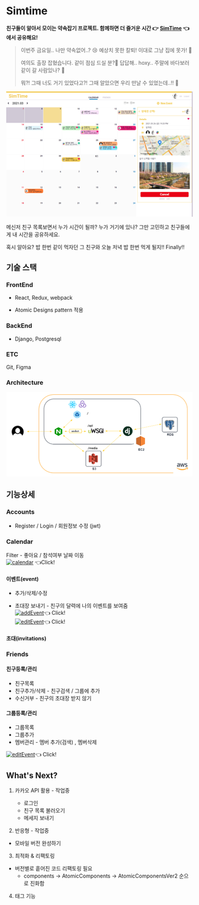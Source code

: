 # Simtime

**친구들이 알아서 모이는 약속잡기 프로젝트. 함께하면 더 즐거운 시간 :point_right: [SimTime](simti.me) :point_left:에서 공유해요!**

> 이번주 금요일.. 나만 약속없어..? :cry: 예상치 못한 칼퇴!  이대로 그냥 집에 못가! :beer:  
>
> 여의도 출장 잡혔습니다.  같이 점심 드실 분?:curry:  답답해.. hoxy.. 주말에 바다보러 같이 갈 사람있나? :bus:  
>
> 뭐?! 그때 너도 거기 있었다고?! 그때 알았으면 우리 만날 수 있었는데..!! :no_good: 
 
![simtime](https://github.com/arara90/images/blob/master/Simtime/readme/img001.png?raw=true)

  
메신저 친구 목록보면서 누가 시간이 될까? 누가 거기에 있나? 그만 고민하고 친구들에게 내 시간을 공유하세요. 

혹시 알아요? 밥 한번 같이 먹자던 그 친구와 오늘 저녁 밥 한번 먹게 될지!!  Finally!!  
  
  
## 기술 스택

### FrontEnd

- React, Redux, webpack

- Atomic Designs pattern 적용
  
  

### BackEnd

* Django, Postgresql



### ETC

Git, Figma



### Architecture

![architecture](https://github.com/arara90/images/blob/master/Simtime/readme/architecture.png?raw=true)





## 기능상세

### Accounts

* Register / Login / 회원정보 수정 (jwt)

  

### Calendar
Filter - 좋아요 / 참석여부
날짜 이동  
[![calendar](http://img.youtube.com/vi/BugwMZUyBGY/0.jpg)](https://youtu.be/BugwMZUyBGY?t=0s) :point_left:Click!  

#### 이벤트(event)
* 추가/삭제/수정

* 초대장 보내기 - 친구의 달력에 나의 이벤트를 보여줌  
[![addEvent](http://img.youtube.com/vi/jdDfMK4clwU/0.jpg)](https://youtu.be/jdDfMK4clwU?t=0s):point_left: Click!  
[![editEvent](http://img.youtube.com/vi/UcQqXb_ZtuA/0.jpg)](https://youtu.be/UcQqXb_ZtuA?t=0s):point_left: Click!  


#### 초대(invitations) 


### Friends
#### 친구등록/관리

* 친구목록
* 친구추가/삭제 - 친구검색 / 그룹에 추가
* 수신거부 - 친구의 초대장 받지 않기



#### 그룹등록/관리

* 그룹목록
* 그룹추가
* 멤버관리 - 멤버 추가(검색) , 멤버삭제

[![editEvent](http://img.youtube.com/vi/BugwMZUyBGY/0.jpg)](https://youtu.be/Ml1Wn07VXog?t=0s):point_left: Click!  

## What's Next?

1) 카카오 API 활용 - 작업중

	- 로그인
	- 친구 목록 불러오기
	- 메세지 보내기



2) 반응형 - 작업중

* 모바일 버전 완성하기


3) 최적화 & 리팩토링

* 버전별로 흩어진 코드 리팩토링 필요
  *  components -> AtomicComponents -> AtomicComponentsVer2 순으로 진화함

4) 태그 기능
